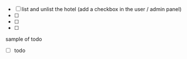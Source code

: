 - [ ] list and unlist the hotel (add a checkbox in the user / admin panel)
- [ ]  
- [ ]  
- [ ]  

















sample of todo
- [ ] todo 


